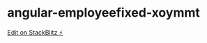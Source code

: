 # angular-employeefixed-xoymmt

[Edit on StackBlitz ⚡️](https://stackblitz.com/edit/angular-employeefixed-xoymmt)